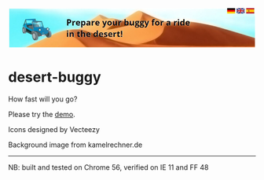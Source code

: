 ![bannerino](img/banner.jpg)

# desert-buggy
How fast will you go?

Please try the [demo](http://rawgit.com/Muzietto/desert-buggy/master/html/desert_buggy.html).

Icons designed by Vecteezy

Background image from kamelrechner.de

- - - - - - - - - 
NB: built and tested on Chrome 56, verified on IE 11 and FF 48
